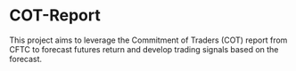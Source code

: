 # COT-Report
This project aims to leverage the Commitment of Traders (COT) report from CFTC to forecast futures return and develop trading signals based on the forecast.
